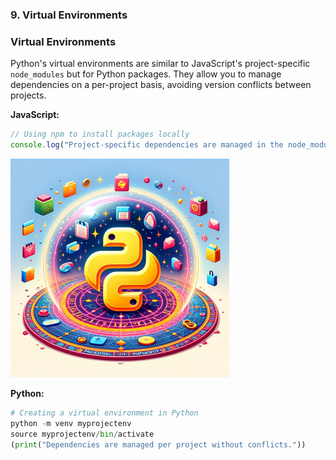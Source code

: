 ### 9. Virtual Environments

### Virtual Environments
Python's virtual environments are similar to JavaScript's project-specific `node_modules` but for Python packages. They allow you to manage dependencies on a per-project basis, avoiding version conflicts between projects.

**JavaScript:**
```javascript
// Using npm to install packages locally
console.log("Project-specific dependencies are managed in the node_modules folder.");
```

![Virtual Environments](./9.png)

**Python:**
```python
# Creating a virtual environment in Python
python -m venv myprojectenv
source myprojectenv/bin/activate
(print("Dependencies are managed per project without conflicts."))
```